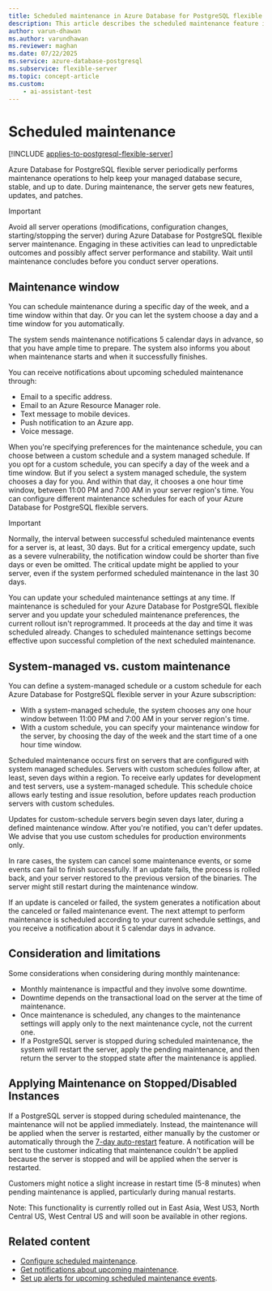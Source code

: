 ```yaml
---
title: Scheduled maintenance in Azure Database for PostgreSQL flexible server
description: This article describes the scheduled maintenance feature in Azure Database for PostgreSQL flexible server.
author: varun-dhawan
ms.author: varundhawan
ms.reviewer: maghan
ms.date: 07/22/2025
ms.service: azure-database-postgresql
ms.subservice: flexible-server
ms.topic: concept-article
ms.custom:
    - ai-assistant-test
---
```


# Scheduled maintenance

[!INCLUDE [applies-to-postgresql-flexible-server](~/reusable-content/ce-skilling/azure/includes/postgresql/includes/applies-to-postgresql-flexible-server.md)]

Azure Database for PostgreSQL flexible server periodically performs maintenance operations to help keep your managed database secure, stable, and up to date. During maintenance, the server gets new features, updates, and patches.

> [!IMPORTANT]  
> Avoid all server operations (modifications, configuration changes, starting/stopping the server) during Azure Database for PostgreSQL flexible server maintenance. Engaging in these activities can lead to unpredictable outcomes and possibly affect server performance and stability. Wait until maintenance concludes before you conduct server operations.

## Maintenance window

You can schedule maintenance during a specific day of the week, and a time window within that day. Or you can let the system choose a day and a time window for you automatically.

The system sends maintenance notifications 5 calendar days in advance, so that you have ample time to prepare. The system also informs you about when maintenance starts and when it successfully finishes.

You can receive notifications about upcoming scheduled maintenance through:

- Email to a specific address.
- Email to an Azure Resource Manager role.
- Text message to mobile devices.
- Push notification to an Azure app.
- Voice message.

When you're specifying preferences for the maintenance schedule, you can choose between a custom schedule and a system managed schedule. If you opt for a custom schedule, you can specify a day of the week and a time window. But if you select a system managed schedule, the system chooses a day for you. And within that day, it chooses a one hour time window, between 11:00 PM and 7:00 AM in your server region's time. You can configure different maintenance schedules for each of your Azure Database for PostgreSQL flexible servers.

> [!IMPORTANT]
> Normally, the interval between successful scheduled maintenance events for a server is, at least, 30 days. But for a critical emergency update, such as a severe vulnerability, the notification window could be shorter than five days or even be omitted. The critical update might be applied to your server, even if the system performed scheduled maintenance in the last 30 days.

You can update your scheduled maintenance settings at any time. If maintenance is scheduled for your Azure Database for PostgreSQL flexible server and you update your scheduled maintenance preferences, the current rollout isn't reprogrammed. It proceeds at the day and time it was scheduled already. Changes to scheduled maintenance settings become effective upon successful completion of the next scheduled maintenance.

## System-managed vs. custom maintenance

You can define a system-managed schedule or a custom schedule for each Azure Database for PostgreSQL flexible server in your Azure subscription:

- With a system-managed schedule, the system chooses any one hour window between 11:00 PM and 7:00 AM in your server region's time.
- With a custom schedule, you can specify your maintenance window for the server, by choosing the day of the week and the start time of a one hour time window.

Scheduled maintenance occurs first on servers that are configured with system managed schedules. Servers with custom schedules follow after, at least, seven days within a region. To receive early updates for development and test servers, use a system-managed schedule. This schedule choice allows early testing and issue resolution, before updates reach production servers with custom schedules.

Updates for custom-schedule servers begin seven days later, during a defined maintenance window. After you're notified, you can't defer updates. We advise that you use custom schedules for production environments only.

In rare cases, the system can cancel some maintenance events, or some events can fail to finish successfully. If an update fails, the process is rolled back, and your server restored to the previous version of the binaries. The server might still restart during the maintenance window.

If an update is canceled or failed, the system generates a notification about the canceled or failed maintenance event. The next attempt to perform maintenance is scheduled according to your current schedule settings, and you receive a notification about it 5 calendar days in advance.

## Consideration and limitations

Some considerations when considering during monthly maintenance:

- Monthly maintenance is impactful and they involve some downtime.
- Downtime depends on the transactional load on the server at the time of maintenance.
- Once maintenance is scheduled, any changes to the maintenance settings will apply only to the next maintenance cycle, not the current one.
- If a PostgreSQL server is stopped during scheduled maintenance, the system will restart the server, apply the pending maintenance, and then return the server to the stopped state after the maintenance is applied.

## Applying Maintenance on Stopped/Disabled Instances
If a PostgreSQL server is stopped during scheduled maintenance, the maintenance will not be applied immediately. Instead, the maintenance will be applied when the server is restarted, either manually by the customer or automatically through the [7-day auto-restart](./concepts-limits.md#stopstart-operations) feature. A notification will be sent to the customer indicating that maintenance couldn't be applied because the server is stopped and will be applied when the server is restarted.

Customers might notice a slight increase in restart time (5-8 minutes) when pending maintenance is applied, particularly during manual restarts.

Note: This functionality is currently rolled out in East Asia, West US3, North Central US, West Central US and will soon be available in other regions.

## Related content

- [Configure scheduled maintenance](how-to-configure-scheduled-maintenance.md).
- [Get notifications about upcoming maintenance](/azure/service-health/service-notifications).
- [Set up alerts for upcoming scheduled maintenance events](/azure/service-health/resource-health-alert-monitor-guide).
